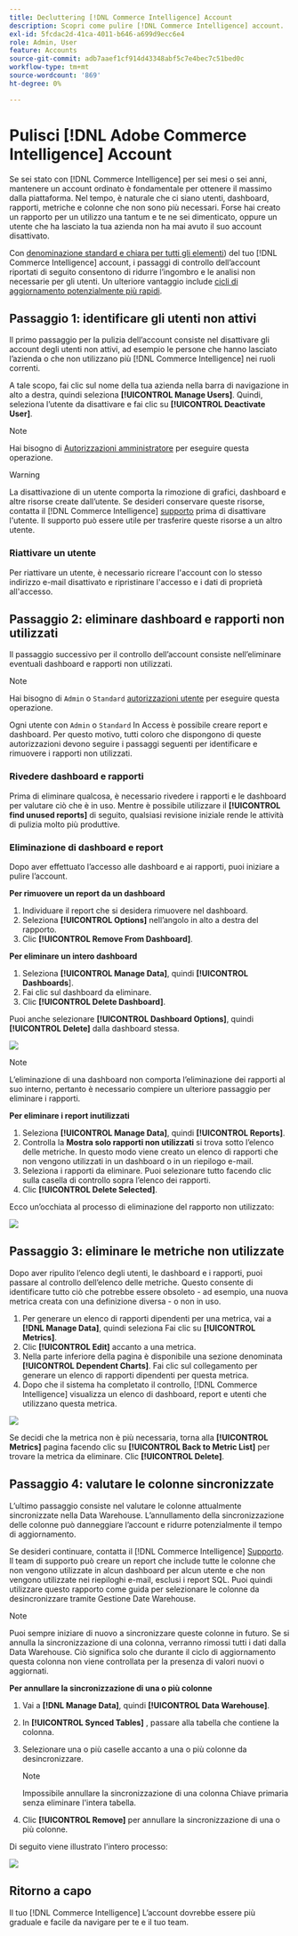 ```yaml
---
title: Decluttering [!DNL Commerce Intelligence] Account
description: Scopri come pulire [!DNL Commerce Intelligence] account.
exl-id: 5fcdac2d-41ca-4011-b646-a699d9ecc6e4
role: Admin, User
feature: Accounts
source-git-commit: adb7aaef1cf914d43348abf5c7e4bec7c51bed0c
workflow-type: tm+mt
source-wordcount: '869'
ht-degree: 0%

---
```


# Pulisci [!DNL Adobe Commerce Intelligence] Account

Se sei stato con [!DNL Commerce Intelligence] per sei mesi o sei anni, mantenere un account ordinato è fondamentale per ottenere il massimo dalla piattaforma. Nel tempo, è naturale che ci siano utenti, dashboard, rapporti, metriche e colonne che non sono più necessari. Forse hai creato un rapporto per un utilizzo una tantum e te ne sei dimenticato, oppure un utente che ha lasciato la tua azienda non ha mai avuto il suo account disattivato.

Con [denominazione standard e chiara per tutti gli elementi](../best-practices/naming-elements.md)) del tuo [!DNL Commerce Intelligence] account, i passaggi di controllo dell’account riportati di seguito consentono di ridurre l’ingombro e le analisi non necessarie per gli utenti. Un ulteriore vantaggio include [cicli di aggiornamento potenzialmente più rapidi](../best-practices/reduce-update-cycle-time.md).

## Passaggio 1: identificare gli utenti non attivi

Il primo passaggio per la pulizia dell’account consiste nel disattivare gli account degli utenti non attivi, ad esempio le persone che hanno lasciato l’azienda o che non utilizzano più [!DNL Commerce Intelligence] nei ruoli correnti.

A tale scopo, fai clic sul nome della tua azienda nella barra di navigazione in alto a destra, quindi seleziona **[!UICONTROL Manage Users]**. Quindi, seleziona l’utente da disattivare e fai clic su **[!UICONTROL Deactivate User]**.

>[!NOTE]
>
>Hai bisogno di [Autorizzazioni amministratore](../administrator/user-management/user-management.md) per eseguire questa operazione.

>[!WARNING]
>
>La disattivazione di un utente comporta la rimozione di grafici, dashboard e altre risorse create dall’utente. Se desideri conservare queste risorse, contatta il [!DNL Commerce Intelligence] [supporto](../guide-overview.md#Submitting-a-Support-Ticket) prima di disattivare l&#39;utente. Il supporto può essere utile per trasferire queste risorse a un altro utente.

### Riattivare un utente

Per riattivare un utente, è necessario ricreare l&#39;account con lo stesso indirizzo e-mail disattivato e ripristinare l&#39;accesso e i dati di proprietà all&#39;accesso.

## Passaggio 2: eliminare dashboard e rapporti non utilizzati

Il passaggio successivo per il controllo dell’account consiste nell’eliminare eventuali dashboard e rapporti non utilizzati.

>[!NOTE]
>
>Hai bisogno di `Admin` o `Standard` [autorizzazioni utente](../administrator/user-management/user-management.md) per eseguire questa operazione.

Ogni utente con `Admin` o `Standard` In Access è possibile creare report e dashboard. Per questo motivo, tutti coloro che dispongono di queste autorizzazioni devono seguire i passaggi seguenti per identificare e rimuovere i rapporti non utilizzati.

### Rivedere dashboard e rapporti

Prima di eliminare qualcosa, è necessario rivedere i rapporti e le dashboard per valutare ciò che è in uso. Mentre è possibile utilizzare il **[!UICONTROL find unused reports]** di seguito, qualsiasi revisione iniziale rende le attività di pulizia molto più produttive.

### Eliminazione di dashboard e report

Dopo aver effettuato l’accesso alle dashboard e ai rapporti, puoi iniziare a pulire l’account.

**Per rimuovere un report da un dashboard**

1. Individuare il report che si desidera rimuovere nel dashboard.
1. Seleziona **[!UICONTROL Options]** nell’angolo in alto a destra del rapporto.
1. Clic **[!UICONTROL Remove From Dashboard]**.

**Per eliminare un intero dashboard**

1. Seleziona **[!UICONTROL Manage Data]**, quindi **[!UICONTROL Dashboards**].
1. Fai clic sul dashboard da eliminare.
1. Clic **[!UICONTROL Delete Dashboard]**.

Puoi anche selezionare **[!UICONTROL Dashboard Options]**, quindi **[!UICONTROL Delete]** dalla dashboard stessa.

![](../../mbi/assets/Delete_from_dashboard.png)

>[!NOTE]
>
>L’eliminazione di una dashboard non comporta l’eliminazione dei rapporti al suo interno, pertanto è necessario compiere un ulteriore passaggio per eliminare i rapporti.

**Per eliminare i report inutilizzati**

1. Seleziona **[!UICONTROL Manage Data]**, quindi **[!UICONTROL Reports]**.
1. Controlla la **Mostra solo rapporti non utilizzati** si trova sotto l’elenco delle metriche. In questo modo viene creato un elenco di rapporti che non vengono utilizzati in un dashboard o in un riepilogo e-mail.
1. Seleziona i rapporti da eliminare. Puoi selezionare tutto facendo clic sulla casella di controllo sopra l’elenco dei rapporti.
1. Clic **[!UICONTROL Delete Selected]**.

Ecco un’occhiata al processo di eliminazione del rapporto non utilizzato:

![](../../mbi/assets/unused_reports.png)

## Passaggio 3: eliminare le metriche non utilizzate

Dopo aver ripulito l’elenco degli utenti, le dashboard e i rapporti, puoi passare al controllo dell’elenco delle metriche. Questo consente di identificare tutto ciò che potrebbe essere obsoleto - ad esempio, una nuova metrica creata con una definizione diversa - o non in uso.

1. Per generare un elenco di rapporti dipendenti per una metrica, vai a **[!DNL Manage Data]**, quindi seleziona Fai clic su **[!UICONTROL Metrics]**.
1. Clic **[!UICONTROL Edit]** accanto a una metrica.
1. Nella parte inferiore della pagina è disponibile una sezione denominata **[!UICONTROL Dependent Charts]**. Fai clic sul collegamento per generare un elenco di rapporti dipendenti per questa metrica.
1. Dopo che il sistema ha completato il controllo, [!DNL Commerce Intelligence] visualizza un elenco di dashboard, report e utenti che utilizzano questa metrica.

![](../../mbi/assets/report_dependecies.png)

Se decidi che la metrica non è più necessaria, torna alla **[!UICONTROL Metrics]** pagina facendo clic su **[!UICONTROL Back to Metric List]** per trovare la metrica da eliminare. Clic **[!UICONTROL Delete]**.

## Passaggio 4: valutare le colonne sincronizzate

L’ultimo passaggio consiste nel valutare le colonne attualmente sincronizzate nella Data Warehouse. L’annullamento della sincronizzazione delle colonne può danneggiare l’account e ridurre potenzialmente il tempo di aggiornamento.

Se desideri continuare, contatta il [!DNL Commerce Intelligence] [Supporto](../guide-overview.md#Submitting-a-Support-Ticket). Il team di supporto può creare un report che include tutte le colonne che non vengono utilizzate in alcun dashboard per alcun utente e che non vengono utilizzate nei riepiloghi e-mail, esclusi i report SQL. Puoi quindi utilizzare questo rapporto come guida per selezionare le colonne da desincronizzare tramite Gestione Date Warehouse.

>[!NOTE]
>
>Puoi sempre iniziare di nuovo a sincronizzare queste colonne in futuro. Se si annulla la sincronizzazione di una colonna, verranno rimossi tutti i dati dalla Data Warehouse. Ciò significa solo che durante il ciclo di aggiornamento questa colonna non viene controllata per la presenza di valori nuovi o aggiornati.

**Per annullare la sincronizzazione di una o più colonne**

1. Vai a **[!DNL Manage Data]**, quindi **[!UICONTROL Data Warehouse]**.
1. In **[!UICONTROL Synced Tables]** , passare alla tabella che contiene la colonna.
1. Selezionare una o più caselle accanto a una o più colonne da desincronizzare.
   >[!NOTE]
   >
   >Impossibile annullare la sincronizzazione di una colonna Chiave primaria senza eliminare l&#39;intera tabella.

1. Clic **[!UICONTROL Remove]** per annullare la sincronizzazione di una o più colonne.

Di seguito viene illustrato l&#39;intero processo:

![](../../mbi/assets/drop_column.png)

## Ritorno a capo

Il tuo [!DNL Commerce Intelligence] L’account dovrebbe essere più graduale e facile da navigare per te e il tuo team.
